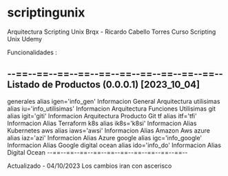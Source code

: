 # scriptingunix
Arquitectura Scripting Unix Brqx - Ricardo Cabello Torres Curso Scripting Unix Udemy

Funcionalidades : 


--==--==--==--==--==--==--==--==--==--==--
 Listado de Productos  (0.0.0.1)  [2023_10_04] 
------------------------------------------
generales          alias igen='info_gen'                 Informacion General Arquitectura
utilisimas         alias iu='info_utilisimas'            Informacion Arquitectura Funciones Utilisimas
git                alias igit='giti'                     Informacion Arquitectura Producto Git
tf                 alias itf='tfi'                       Informacion Alias Terraform
k8s                alias ik8s='k8si'                     Informacion Alias Kubernetes
aws                alias iaws='awsi'                     Informacion Alias Amazon Aws
azure              alias iaz='azi'                       Informacion Alias Azure
google             alias igc='info_google'               Informacion Alias Google
digital ocean      alias ido='info_do'                   Informacion Alias Digital Ocean
--==--==--==--==--==--==--==--==--==--==--




Actualizado - 04/10/2023
Los cambios iran con ascerisco
